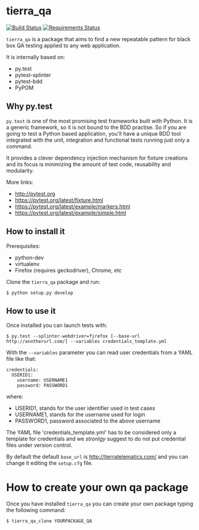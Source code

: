 tierra_qa
=========

[![Build Status](https://travis-ci.org/tierratelematics/tierra_qa.svg?branch=master)](https://travis-ci.org/tierratelematics/tierra_qa)
[![Requirements Status](https://requires.io/github/tierratelematics/tierra_qa/requirements.svg?branch=master)](https://requires.io/github/tierratelematics/tierra_qa/requirements/?branch=master)

``tierra_qa`` is a package that aims to find a new repeatable pattern for 
black box QA testing applied to any web application.

It is internally based on:
* py.test
* pytest-splinter
* pytest-bdd
* PyPOM

Why py.test
-----------

``py.test`` is one of the most promising test frameworks built with Python. It is a generic
framework, so it is not bound to the BDD practise.
So if you are going to test a Python based application, you'll have a unique BDD tool
integrated with the unit, integration and functional tests running just only a command.

It provides a clever dependency injection mechanism for fixture creations and its focus is
minimizing the amount of test code, reusability and modularity.

More links:
* http://pytest.org
* https://pytest.org/latest/fixture.html
* https://pytest.org/latest/example/markers.html
* https://pytest.org/latest/example/simple.html

How to install it
-----------------

Prerequisites:

* python-dev
* virtualenv
* Firefox (requires geckodriver), Chrome, etc

Clone the ``tierra_qa`` package and run:

    $ python setup.py develop

How to use it
-------------

Once installed you can launch tests with:

    $ py.test --splinter-webdriver=firefox [--base-url http://anotherurl.com/] --variables credentials_template.yml

With the ``--variables`` parameter you can read user credentials from a YAML file like that:
```
credentials:
  USERID1:
    username: USERNAME1
    password: PASSWORD1
```

where:

* USERID1, stands for the user identifier used in test cases
* USERNAME1, stands for the username used for login
* PASSWORD1, password associated to the above username

The YAML file 'credentials_template.yml' has to be considered only a template for credentials and we
*stronlgy* suggest to do not put credential files under version control.

By default the default ``base_url`` is http://tierratelematics.com/ and you can change it editing the
``setup.cfg`` file.

How to create your own qa package
=================================

Once you have installed ``tierra_qa`` you can create your own package typing the following command:
```
$ tierra_qa_clone YOURPACKAGE_QA
```
